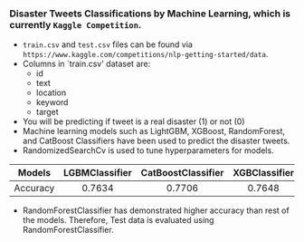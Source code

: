 ### Disaster Tweets Classifications by Machine Learning,  which is currently `Kaggle Competition`.
- `train.csv` and `test.csv` files can be found via `https://www.kaggle.com/competitions/nlp-getting-started/data`.
- Columns in `train.csv' dataset are:
  - id
  - text
  - location
  - keyword
  - target
 - You will be predicting if tweet is a real disaster (1) or not (0)
 - Machine learning models such as LightGBM, XGBoost, RandomForest, and CatBoost Classifiers have been used to predict the disaster tweets.
 - RandomizedSearchCv is used to tune hyperparameters for models.
 
Models | LGBMClassifier | CatBoostClassifier | XGBClassifier | RandomForestClassifier
| :---: | :---: | :---: | :---: | :---:
Accuracy  | 0.7634 | 0.7706 | 0.7648 | 0.7873

- RandomForestClassifier has demonstrated higher accuracy than rest of the models. Therefore, Test data is evaluated using RandomForestClassifier.


